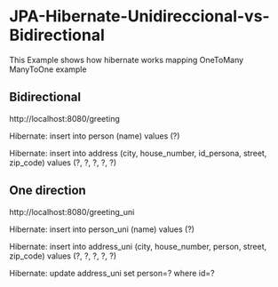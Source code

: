 # JPA-Hibernate-Unidireccional-vs-Bidirectional

This Example shows how hibernate works mapping OneToMany ManyToOne example


## Bidirectional 
http://localhost:8080/greeting


Hibernate: insert into person (name) values (?)

Hibernate: insert into address (city, house_number, id_persona, street, zip_code) values (?, ?, ?, ?, ?)

## One direction
http://localhost:8080/greeting_uni


Hibernate: insert into person_uni (name) values (?)

Hibernate: insert into address_uni (city, house_number, person, street, zip_code) values (?, ?, ?, ?, ?)

Hibernate: update address_uni set person=? where id=?

